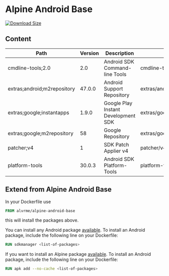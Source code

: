 # Alpine Android Base

[![Download Size](https://images.microbadger.com/badges/image/alvrme/alpine-android-base.svg)](https://microbadger.com/images/alvrme/alpine-android-base)

## Content

| Path                        | Version | Description                         | Location                     |
|-----------------------------|---------|-------------------------------------|------------------------------|
| cmdline-tools;2.0           | 2.0     | Android SDK Command-line Tools      | cmdline-tools/tools/         |
| extras;android;m2repository | 47.0.0  | Android Support Repository          | extras/android/m2repository/ |
| extras;google;instantapps   | 1.9.0   | Google Play Instant Development SDK | extras/google/instantapps/   |
| extras;google;m2repository  | 58      | Google Repository                   | extras/google/m2repository/  |
| patcher;v4                  | 1       | SDK Patch Applier v4                | patcher/v4/                  |
| platform-tools              | 30.0.3  | Android SDK Platform-Tools          | platform-tools/              |

## Extend from Alpine Android Base

In your Dockerfile use

```dockerfile
FROM alvrme/alpine-android-base
```

this will install the packages above.

You can install any Android package [available](https://gist.github.com/alvr/8db356880447d2c4bbe948ea92d22c23). To install an Android package, include the following line on your Dockerfile:

```dockerfile
RUN sdkmanager <list-of-packages>
```

If you want to install an Alpine package [available](https://pkgs.alpinelinux.org/packages?branch=v3.10). To install an Android package, include the following line on your Dockerfile:

```dockerfile
RUN apk add --no-cache <list-of-packages>
```